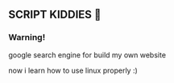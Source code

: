 ## SCRIPT KIDDIES 🤙
  <h3>Warning!</h3>
google search engine for build my own website<br/>

now i learn how to use linux properly :)
